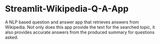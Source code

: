 # Streamlit-Wikipedia-Q-A-App

A NLP based question and answer app that retrieves answers from Wikipedia. Not only does this app provide the text for the searched topic, it also provides accurate answers from the produced summary for questions asked. 
